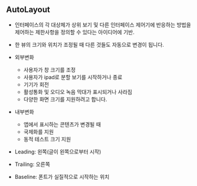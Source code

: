 ## AutoLayout

- 인터페이스의 각 대상체가 상위 보기 및 다른 인터페이스 제어기에 반응하는 방법을 제어하는 제한사항을 정의할 수 있다는 아이디어에 기반.
- 한 뷰의 크기와 위치가 조정될 때 다른 것들도 자동으로 변경이 됩니다.

- 외부변화
  - 사용자가 창 크기를 조정
  - 사용자가 ipad로 분할 보기를 시작하거나 종료
  - 기기가 회전
  - 활성통화 및 오디오  녹음 막대가 표시되거나 사라짐
  - 다양한 화면 크기를 지원하려고 합니다.
- 내부변화 
  - 앱에서 표시하는 콘텐츠가 변경될 때
  - 국제화를 지원
  - 동적 테스트 크기 지원
- Leading: 왼쪽(글이 왼쪽으로부터 시작)
- Trailing: 오른쪽
- Baseline: 폰트가 실질적으로 시작하는 위치